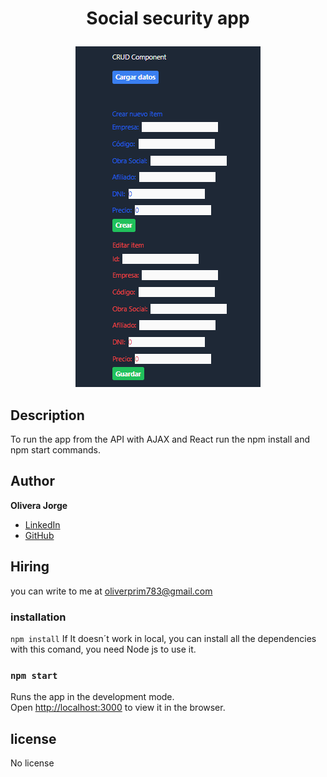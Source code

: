 <h1 align="center">
  <p align="center">Social security app</p>
</h1>

<p align="center">
  <img src="https://github.com/TanqDev88/SocialSecurityCRUD/blob/main/Crud.png" alt="Image text">
</p>

## Description
To run the app from the API with AJAX and React run the npm install and npm start commands.


## Author
**Olivera Jorge**

* [LinkedIn](https://www.linkedin.com/in/jorge-daniel-olivera-12264a195/)
* [GitHub](https://github.com/TanqDev88)

## Hiring
you can write to me at oliverprim783@gmail.com

### installation
`npm install`
If It doesn´t work in local, you can install all the dependencies with this comand, you need Node js to use it.

### `npm start`
Runs the app in the development mode.\
Open [http://localhost:3000](http://localhost:3000) to view it in the browser.

## license
No license
